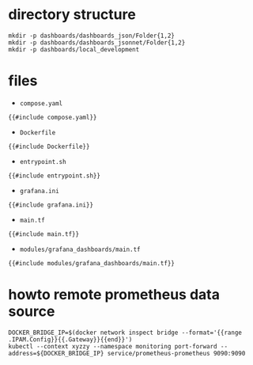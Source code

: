 # directory structure
```
mkdir -p dashboards/dashboards_json/Folder{1,2}
mkdir -p dashboards/dashboards_jsonnet/Folder{1,2}
mkdir -p dashboards/local_development
```

# files
- `compose.yaml`
```
{{#include compose.yaml}}
```

- `Dockerfile`
```
{{#include Dockerfile}}
```

- `entrypoint.sh`
```
{{#include entrypoint.sh}}
```

- `grafana.ini`
```
{{#include grafana.ini}}
```

- `main.tf`
```
{{#include main.tf}}
```

- `modules/grafana_dashboards/main.tf`
```
{{#include modules/grafana_dashboards/main.tf}}
```

# howto remote prometheus data source
```
DOCKER_BRIDGE_IP=$(docker network inspect bridge --format='{{range .IPAM.Config}}{{.Gateway}}{{end}}')
kubectl --context xyzzy --namespace monitoring port-forward --address=${DOCKER_BRIDGE_IP} service/prometheus-prometheus 9090:9090
```
